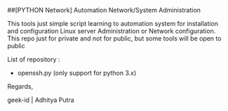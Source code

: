 ##[PYTHON Network] Automation Network/System Administration

This tools just simple script learning to automation system for installation and configuration Linux server Administration or Network configuration. This repo just for private and not for public, but some tools will be open to public

List of repository :
- openssh.py (only support for python 3.x)

Regards,
 
geek-id | Adhitya Putra
